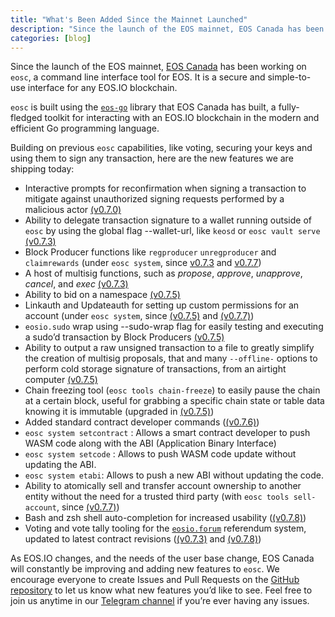 ```yaml
---
title: "What's Been Added Since the Mainnet Launched"
description: "Since the launch of the EOS mainnet, EOS Canada has been working on eosc, a command line interface tool for EOS. It is a secure and simple-to-use interface for any EOS.IO blockchain."
categories: [blog]
---
```


Since the launch of the EOS mainnet, [EOS Canada](https://eoscanada.com) has been working on `eosc`, a command line interface tool for EOS. It is a secure and simple-to-use interface for any EOS.IO blockchain.

`eosc` is built using the [`eos-go`](https://www.eoscanada.com/en/tools/eos-go) library that EOS Canada has built, a fully-fledged toolkit for interacting with an EOS.IO blockchain in the modern and efficient Go programming language.

Building on previous `eosc` capabilities, like voting, securing your keys and using them to sign any transaction, here are the new features we are shipping today:

* Interactive prompts for reconfirmation when signing a transaction to mitigate against unauthorized signing requests performed by a malicious actor [(v0.7.0)](https://github.com/eoscanada/eosc/releases/tag/v0.7.0)
* Ability to delegate transaction signature to a wallet running outside of `eosc` by using the global flag --wallet-url, like `keosd` or `eosc vault serve` [(v0.7.3)](https://github.com/eoscanada/eosc/releases/tag/v0.7.3)
* Block Producer functions like `regproducer` `unregproducer` and `claimrewards` (under `eosc system`, since [v0.7.3](https://github.com/eoscanada/eosc/releases/tag/v0.7.3) and [v0.7.7](https://github.com/eoscanada/eosc/releases/tag/v0.7.3))
* A host of multisig functions, such as *propose*, *approve*, *unapprove*, *cancel*, and *exec* [(v0.7.3)](https://github.com/eoscanada/eosc/releases/tag/v0.7.3)
* Ability to bid on a namespace [(v0.7.5)](https://github.com/eoscanada/eosc/releases/tag/v0.7.5)
* Linkauth and Updateauth for setting up custom permissions for an account (under `eosc system`, since [(v0.7.5)](https://github.com/eoscanada/eosc/releases/tag/v0.7.5) and [(v0.7.7)](https://github.com/eoscanada/eosc/releases/tag/v0.7.7))
* `eosio.sudo` wrap using --sudo-wrap flag for easily testing and executing a sudo’d transaction by Block Producers [(v0.7.5)](https://github.com/eoscanada/eosc/releases/tag/v0.7.5)
* Ability to output a raw unsigned transaction to a file to greatly simplify the creation of multisig proposals, that and many `--offline-` options to perform cold storage signature of transactions, from an airtight computer [(v0.7.5)](https://github.com/eoscanada/eosc/releases/tag/v0.7.5)
* Chain freezing tool (`eosc tools chain-freeze`) to easily pause the chain at a certain block, useful for grabbing a specific chain state or table data knowing it is immutable (upgraded in [(v0.7.5)](https://github.com/eoscanada/eosc/releases/tag/v0.7.5))
* Added standard contract developer commands ([(v0.7.6)](https://github.com/eoscanada/eosc/releases/tag/v0.7.6))
* `eosc system setcontract` : Allows a smart contract developer to push WASM code along with the ABI (Application Binary Interface)
* `eosc system setcode` : Allows to push WASM code update without updating the ABI.
* `eosc system etabi`: Allows to push a new ABI without updating the code.
* Ability to atomically sell and transfer account ownership to another entity without the need for a trusted third party (with `eosc tools sell-account`, since [(v0.7.7)](https://github.com/eoscanada/eosc/releases/tag/v0.7.7))
* Bash and zsh shell auto-completion for increased usability ([(v0.7.8)](https://github.com/eoscanada/eosc/releases/tag/v0.7.8))
* Voting and vote tally tooling for the [`eosio.forum`](https://github.com/eoscanada/eosio.forum) referendum system, updated to latest contract revisions ([(v0.7.3)](https://github.com/eoscanada/eosc/releases/tag/v0.7.3) and [(v0.7.8)](https://github.com/eoscanada/eosc/releases/tag/v0.7.8))

As EOS.IO changes, and the needs of the user base change, EOS Canada will constantly be improving and adding new features to `eosc`. We encourage everyone to create Issues and Pull Requests on the [GitHub repository](https://github.com/eoscanada/eosc/) to let us know what new features you’d like to see. Feel free to join us anytime in our [Telegram channel](https://t.me/eoscanada) if you’re ever having any issues.


